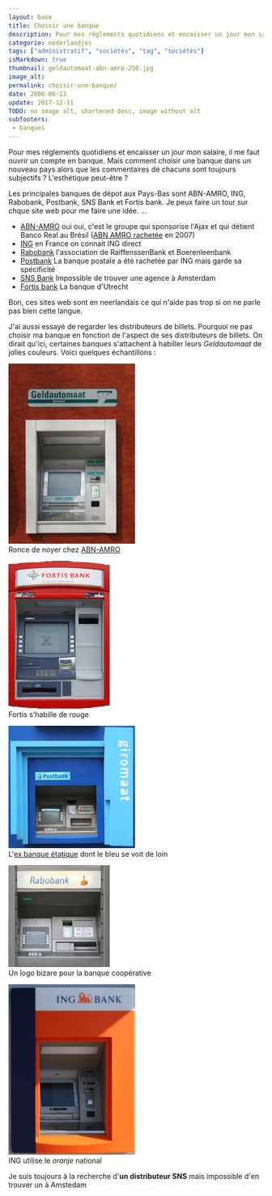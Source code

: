 ```yaml
---
layout: base
title: Choisir une banque
description: Pour mes réglements quotidiens et encaisser un jour mon salaire, il me faut ouvrir un compte en banque. Mais comment choisir une banque dans un nouveau pays al
categorie: nederlandjes
tags: ["administratif", "sociétés", "tag", "sociétés"]
isMarkdown: true
thumbnail: geldautomaat-abn-amro-250.jpg
image_alt: 
permalink: choisir-une-banque/
date: 2006-06-13
update: 2017-12-11
TODO: no image alt, shortened desc, image without alt
subfooters:
 - banques
---
```


Pour mes réglements quotidiens et encaisser un jour mon salaire, il me faut ouvrir un compte en banque. Mais comment choisir une banque dans un nouveau pays alors que les commentaires de chacuns sont toujours subjectifs ? L'esthétique peut-être ?

Les principales banques de dépot aux Pays-Bas sont ABN-AMRO, ING, Rabobank, Postbank, SNS Bank et Fortis bank. Je peux faire un tour sur chque site web pour me faire une idée. ...

* [ABN-AMRO](http://www.abnamro.nl/nl/index.html) oui oui, c'est le groupe qui sponsorise l'Ajax et qui détient Banco Real au Brésil ([ABN AMRO rachetée](/les-petites-courses-de-l-ete) en 2007)
* [ING](http://www.ingbank.nl/inet/cmn/common/cmn_index.jsp?BV_UseBVCookie=no) en France on connait ING direct
* [Rabobank](http://www.rabobank.nl/particulieren/) l'association de RaiffenssenBank et Boerenleenbank
* [Postbank](http://www.postbank.nl/ing/pp/page/home/0,6493,1859_103763,00.html) La banque postale a été rachetée par ING mais garde sa spécificité
* [SNS Bank](http://www.snsbank.nl/) Impossible de trouver une agence à Amsterdam
* [Fortis bank](http://www.fortisbank.nl/fbnl/do/homeI.do) La banque d'Utrecht

Bon, ces sites web sont en neerlandais ce qui n'aide pas trop si on ne parle pas bien cette langue.

J'ai aussi essayé de regarder les distributeurs de billets. Pourquoi ne pas choisir ma banque en fonction de l'aspect de ses distributeurs de billets. On dirait qu'ici, certaines banques s'attachent à habiller leurs *Geldautomaat* de jolies couleurs. Voici quelques échantillons :

![](geldautomaat-abn-amro-250.jpg)  
Ronce de noyer chez [ABN-AMRO](/abn-amro-banque)

![](fortis-bank-200.png)  
Fortis s'habille de rouge

![](giromaat-250.jpg)  
L'[ex banque étatique](/postbank-amsterdam) dont le bleu se voit de loin

![](rabobank-200.jpg)  
Un logo bizare pour la banque coopérative

![](ing-bank-250.jpg)  
ING utilise le *oranje* national

Je suis toujours à la recherche d'**un distributeur SNS** mais impossible d'en trouver un à Amstedam

